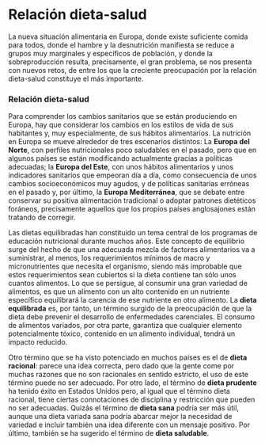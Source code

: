 # Relación dieta-salud

La nueva situación alimentaria en Europa, donde existe suficiente comida para todos, donde el hambre y la desnutrición manifiesta se reduce a grupos muy marginales y específicos de población, y donde la sobreproducción resulta, precisamente, el gran problema, se nos presenta con nuevos retos, de entre los que la creciente preocupación por la relación dieta-salud constituye el más importante.

### Relación dieta-salud

Para comprender los cambios sanitarios que se están produciendo en Europa, hay que considerar los cambios en los estilos de vida de sus habitantes y, muy especialmente, de sus hábitos alimentarios. La nutrición en Europa se mueve alrededor de tres escenarios distintos: La **Europa del Norte**, con perfiles nutricionales poco saludables en el pasado, pero que en algunos países se están modificando actualmente gracias a políticas adecuadas; la **Europa del Este**, con unos hábitos alimentarios y unos indicadores sanitarios que empeoran día a día, como consecuencia de unos cambios socioeconómicos muy agudos, y de políticas sanitarias erróneas en el pasado y, por último, la **Europa Mediterránea**, que se debate entre conservar su positiva alimentación tradicional o adoptar patrones dietéticos foráneos, precisamente aquellos que los propios países anglosajones están tratando de corregir.

Las dietas equilibradas han constituido un tema central de los programas de educación nutricional durante muchos años. Este concepto de equilibrio surge del hecho de que una adecuada mezcla de factores alimentarios va a suministrar, al menos, los requerimientos mínimos de macro y micronutrientes que necesita el organismo, siendo más improbable que estos requerimientos sean cubiertos si la dieta contiene tan sólo unos cuantos alimentos. Lo que se persigue, al consumir una gran variedad de alimentos, es que un alimento con un alto contenido en un nutriente específico equilibrará la carencia de ese nutriente en otro alimento. La **dieta equilibrada** es, por tanto, un término surgido de la preocupación de que la dieta debe prevenir el desarrollo de enfermedades carenciales. El consumo de alimentos variados, por otra parte, garantiza que cualquier elemento potencialmente tóxico, contenido en un alimento individual, tendrá un impacto reducido.

Otro término que se ha visto potenciado en muchos países es el de **dieta racional**: parece una idea correcta, pero dado que la gente come por muchas razones que no son racionales en sentido estricto, el uso de este término puede no ser adecuado. Por otro lado, el término de **dieta prudente** ha tenido éxito en Estados Unidos pero, al igual que el término dieta racional, tiene ciertas connotaciones de disciplina y restricción que pueden no ser adecuadas. Quizás el término de **dieta sana** podría ser más útil, aunque una dieta variada sana podría abarcar mejor la necesidad de variedad e incluir también una idea diferente con un mensaje positivo. Por último, también se ha sugerido el término de **dieta saludable**.